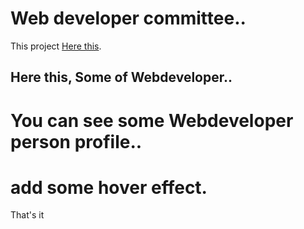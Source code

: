 # Web developer committee..

This project [Here this](https://webdeveloper-committee-ak.netlify.app/).

## Here this, Some of Webdeveloper..

# You can see some Webdeveloper person profile..

# add some hover effect.

That's it
